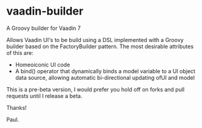 # vaadin-builder
A Groovy builder for Vaadin 7

Allows Vaadin UI's to be build using a DSL implemented with a Groovy builder based on the FactoryBuilder pattern. 
The most desirable attributes of this are:

- Homeoiconic UI code
- A bind() operator that dynamically binds a model variable to a UI object data source, allowing automatic bi-directional 
updating ofUI and model

This is a pre-beta version, I would prefer you hold off on forks and pull requests until I release a beta.

Thanks!

Paul.
